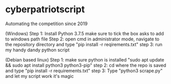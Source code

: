 # cyberpatriotscript
Automating the competition since 2019

(Windows)
Step 1: Install Python 3.7.5 make sure to tick the box asks to add to windows path file
Step 2: open cmd in administrator mode, navigate to the repository directory and type "pip install -r reqirements.txt"
step 3: run my handy dandy python script

(Debian based linux)
Step 1: make sure python is installed "sudo apt update && sudo apt install python3 python3-pip"
step 2: cd where the repo is saved and type "pip install -r requirements.txt"
step 3: Type "python3 scrape.py" and let my script work it's magic
